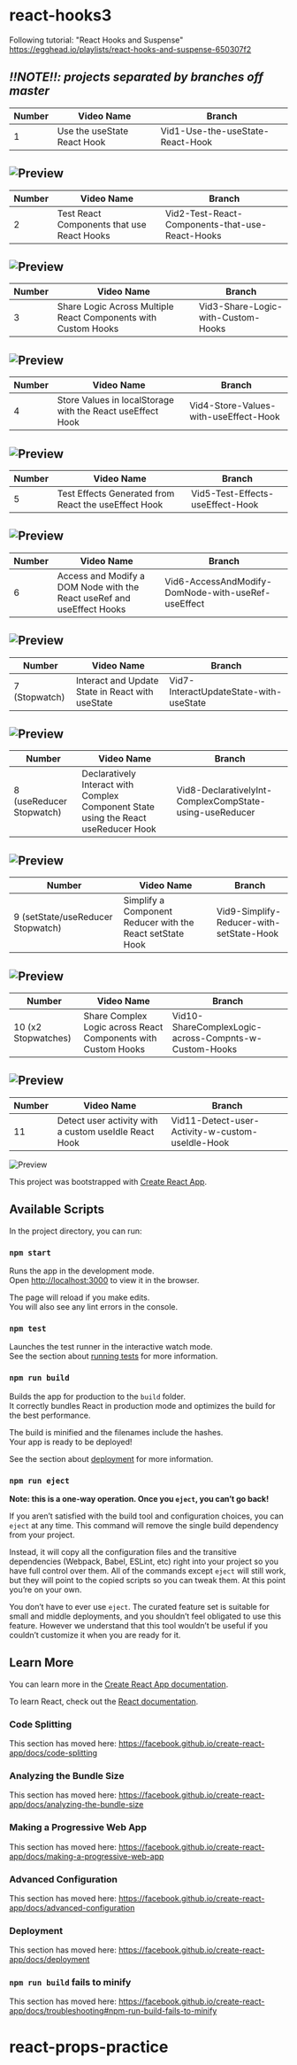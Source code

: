 # react-hooks3

Following tutorial: "React Hooks and Suspense"
https://egghead.io/playlists/react-hooks-and-suspense-650307f2

*!!NOTE!!: projects separated by branches off master*
---
| Number | Video Name                              |  Branch
| -------| ------------------------------          | ---------------------------      | 
| 1      | Use the useState React Hook             | Vid1-Use-the-useState-React-Hook |

![Preview](/public/vid1.png)
---
| Number | Video Name                              |  Branch
| -------| ------------------------------          | ---------------------------      | 
| 2      | Test React Components that use React Hooks | Vid2-Test-React-Components-that-use-React-Hooks |

![Preview](/public/vid2.png)
---
| Number | Video Name                              |  Branch
| -------| ------------------------------          | ---------------------------      | 
| 3      | Share Logic Across Multiple React Components with Custom Hooks | Vid3-Share-Logic-with-Custom-Hooks |

![Preview](/public/vid3.png)
---
| Number | Video Name                              |  Branch
| -------| ------------------------------          | ---------------------------      | 
| 4      | Store Values in localStorage with the React useEffect Hook | Vid4-Store-Values-with-useEffect-Hook |

![Preview](/public/vid4.png)
---
| Number | Video Name                              |  Branch
| -------| ------------------------------          | ---------------------------      | 
| 5      | Test Effects Generated from React the useEffect Hook | Vid5-Test-Effects-useEffect-Hook |

![Preview](/public/vid5.png)
---
| Number | Video Name                              |  Branch
| -------| ------------------------------          | ---------------------------      | 
| 6      | Access and Modify a DOM Node with the React useRef and useEffect Hooks | Vid6-AccessAndModify-DomNode-with-useRef-useEffect |

![Preview](/public/vid6.png)
---
| Number | Video Name                              |  Branch
| -------| ------------------------------          | ---------------------------      | 
| 7 (Stopwatch)      | Interact and Update State in React with useState | Vid7-InteractUpdateState-with-useState |

![Preview](/public/vid7.png)
---
| Number | Video Name                              |  Branch
| -------| ------------------------------          | ---------------------------      | 
| 8 (useReducer Stopwatch)      | Declaratively Interact with Complex Component State using the React useReducer Hook | Vid8-DeclarativelyInt-ComplexCompState-using-useReducer |

![Preview](/public/vid8.png)
---
| Number | Video Name                              |  Branch
| -------| ------------------------------          | ---------------------------      | 
| 9 (setState/useReducer Stopwatch)      | Simplify a Component Reducer with the React setState Hook | Vid9-Simplify-Reducer-with-setState-Hook |

![Preview](/public/vid9.png)
---
| Number | Video Name                              |  Branch
| -------| ------------------------------          | ---------------------------      | 
| 10 (x2 Stopwatches)      | Share Complex Logic across React Components with Custom Hooks | Vid10-ShareComplexLogic-across-Compnts-w-Custom-Hooks |

![Preview](/public/vid10.png)
---
| Number | Video Name                              |  Branch
| -------| ------------------------------          | ---------------------------      | 
| 11      | Detect user activity with a custom useIdle React Hook | Vid11-Detect-user-Activity-w-custom-useIdle-Hook |

![Preview](/public/vid11.png)





This project was bootstrapped with [Create React App](https://github.com/facebook/create-react-app).

## Available Scripts

In the project directory, you can run:

### `npm start`

Runs the app in the development mode.<br>
Open [http://localhost:3000](http://localhost:3000) to view it in the browser.

The page will reload if you make edits.<br>
You will also see any lint errors in the console.

### `npm test`

Launches the test runner in the interactive watch mode.<br>
See the section about [running tests](https://facebook.github.io/create-react-app/docs/running-tests) for more information.

### `npm run build`

Builds the app for production to the `build` folder.<br>
It correctly bundles React in production mode and optimizes the build for the best performance.

The build is minified and the filenames include the hashes.<br>
Your app is ready to be deployed!

See the section about [deployment](https://facebook.github.io/create-react-app/docs/deployment) for more information.

### `npm run eject`

**Note: this is a one-way operation. Once you `eject`, you can’t go back!**

If you aren’t satisfied with the build tool and configuration choices, you can `eject` at any time. This command will remove the single build dependency from your project.

Instead, it will copy all the configuration files and the transitive dependencies (Webpack, Babel, ESLint, etc) right into your project so you have full control over them. All of the commands except `eject` will still work, but they will point to the copied scripts so you can tweak them. At this point you’re on your own.

You don’t have to ever use `eject`. The curated feature set is suitable for small and middle deployments, and you shouldn’t feel obligated to use this feature. However we understand that this tool wouldn’t be useful if you couldn’t customize it when you are ready for it.

## Learn More

You can learn more in the [Create React App documentation](https://facebook.github.io/create-react-app/docs/getting-started).

To learn React, check out the [React documentation](https://reactjs.org/).

### Code Splitting

This section has moved here: https://facebook.github.io/create-react-app/docs/code-splitting

### Analyzing the Bundle Size

This section has moved here: https://facebook.github.io/create-react-app/docs/analyzing-the-bundle-size

### Making a Progressive Web App

This section has moved here: https://facebook.github.io/create-react-app/docs/making-a-progressive-web-app

### Advanced Configuration

This section has moved here: https://facebook.github.io/create-react-app/docs/advanced-configuration

### Deployment

This section has moved here: https://facebook.github.io/create-react-app/docs/deployment

### `npm run build` fails to minify

This section has moved here: https://facebook.github.io/create-react-app/docs/troubleshooting#npm-run-build-fails-to-minify
# react-props-practice
